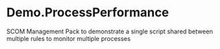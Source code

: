 # Demo.ProcessPerformance
SCOM Management Pack to demonstrate a single script shared between multiple rules to monitor multiple processes
